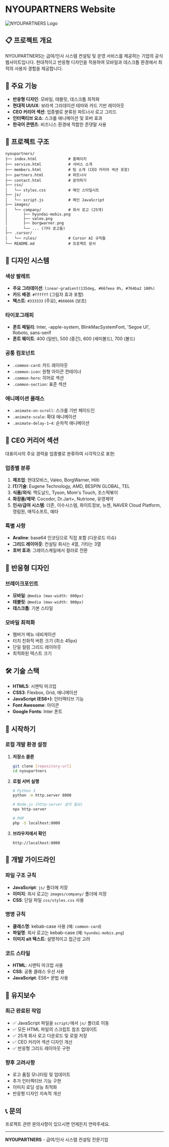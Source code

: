 # NYOUPARTNERS Website

![NYOUPARTNERS Logo](images/company/nyoupartners_logo.jpg)

## 📋 프로젝트 개요

NYOUPARTNERS는 급여/인사 시스템 컨설팅 및 운영 서비스를 제공하는 기업의 공식 웹사이트입니다. 현대적이고 반응형 디자인을 적용하여 모바일과 데스크톱 환경에서 최적의 사용자 경험을 제공합니다.

## 🚀 주요 기능

- **반응형 디자인**: 모바일, 태블릿, 데스크톱 최적화
- **현대적 UI/UX**: 보라색 그라데이션 테마와 카드 기반 레이아웃
- **CEO 커리어 섹션**: 업종별로 분류된 파트너사 로고 그리드
- **인터랙티브 요소**: 스크롤 애니메이션 및 호버 효과
- **한국어 콘텐츠**: 비즈니스 환경에 적합한 존댓말 사용

## 📁 프로젝트 구조

```
nyoupartners/
├── index.html              # 홈페이지
├── service.html            # 서비스 소개
├── members.html            # 팀 소개 (CEO 커리어 섹션 포함)
├── partners.html           # 파트너사
├── contact.html            # 문의하기
├── css/
│   └── styles.css          # 메인 스타일시트
├── js/
│   └── script.js           # 메인 JavaScript
├── images/
│   └── company/            # 회사 로고 (25개)
│       ├── hyundai-mobis.png
│       ├── valeo.png
│       ├── borgwarner.png
│       └── ... (기타 로고들)
├── .cursor/
│   └── rules/              # Cursor AI 규칙들
└── README.md               # 프로젝트 문서
```

## 🎨 디자인 시스템

### 색상 팔레트
- **주요 그라데이션**: `linear-gradient(135deg, #667eea 0%, #764ba2 100%)`
- **카드 배경**: `#ffffff` (그림자 효과 포함)
- **텍스트**: `#333333` (주요), `#666666` (보조)

### 타이포그래피
- **폰트 패밀리**: Inter, -apple-system, BlinkMacSystemFont, 'Segoe UI', Roboto, sans-serif
- **폰트 웨이트**: 400 (일반), 500 (중간), 600 (세미볼드), 700 (볼드)

### 공통 컴포넌트
- `.common-card`: 카드 레이아웃
- `.common-icon`: 원형 아이콘 컨테이너
- `.common-hero`: 히어로 섹션
- `.common-section`: 표준 섹션

### 애니메이션 클래스
- `.animate-on-scroll`: 스크롤 기반 페이드인
- `.animate-scale`: 확대 애니메이션
- `.animate-delay-1~4`: 순차적 애니메이션

## 🏢 CEO 커리어 섹션

대표이사의 주요 경력을 업종별로 분류하여 시각적으로 표현:

### 업종별 분류
1. **제조업**: 현대모비스, Valeo, BorgWarner, Hilti
2. **IT/기술**: Eugene Technology, AMD, BESPIN GLOBAL, TEL
3. **식품/외식**: 맥도날드, Tyson, Mom's Touch, 조스떡볶이
4. **화장품/제약**: Cocodor, Dr.Jart+, Nutrione, 유영제약
5. **인사/급여 시스템**: 더존, 이수시스템, 화이트정보, 뉴젠, NAVER Cloud Platform, 영림원, 매직소프트, 예타

### 특별 사항
- **Araline**: base64 인코딩으로 직접 포함 (다운로드 이슈)
- **그리드 레이아웃**: 컨설팅 회사는 4열, 기타는 3열
- **호버 효과**: 그레이스케일에서 컬러로 전환

## 📱 반응형 디자인

### 브레이크포인트
- **모바일**: `@media (max-width: 600px)`
- **태블릿**: `@media (max-width: 900px)`
- **데스크톱**: 기본 스타일

### 모바일 최적화
- 햄버거 메뉴 네비게이션
- 터치 친화적 버튼 크기 (최소 45px)
- 단일 컬럼 그리드 레이아웃
- 최적화된 텍스트 크기

## 🛠 기술 스택

- **HTML5**: 시맨틱 마크업
- **CSS3**: Flexbox, Grid, 애니메이션
- **JavaScript (ES6+)**: 인터랙티브 기능
- **Font Awesome**: 아이콘
- **Google Fonts**: Inter 폰트

## 🚀 시작하기

### 로컬 개발 환경 설정

1. **저장소 클론**
   ```bash
   git clone [repository-url]
   cd nyoupartners
   ```

2. **로컬 서버 실행**
   ```bash
   # Python 3
   python -m http.server 8000
   
   # Node.js (http-server 설치 필요)
   npx http-server
   
   # PHP
   php -S localhost:8000
   ```

3. **브라우저에서 확인**
   ```
   http://localhost:8000
   ```

## 📝 개발 가이드라인

### 파일 구조 규칙
- **JavaScript**: `js/` 폴더에 저장
- **이미지**: 회사 로고는 `images/company/` 폴더에 저장
- **CSS**: 단일 파일 `css/styles.css` 사용

### 명명 규칙
- **클래스명**: kebab-case 사용 (예: `common-card`)
- **파일명**: 회사 로고는 kebab-case (예: `hyundai-mobis.png`)
- **이미지 alt 텍스트**: 설명적이고 접근성 고려

### 코드 스타일
- **HTML**: 시맨틱 마크업 사용
- **CSS**: 공통 클래스 우선 사용
- **JavaScript**: ES6+ 문법 사용

## 🔧 유지보수

### 최근 완료된 작업
- ✅ JavaScript 파일을 `script/`에서 `js/` 폴더로 이동
- ✅ 모든 HTML 파일의 스크립트 참조 업데이트
- ✅ 25개 회사 로고 다운로드 및 로컬 저장
- ✅ CEO 커리어 섹션 디자인 개선
- ✅ 반응형 그리드 레이아웃 구현

### 향후 고려사항
- 로고 품질 모니터링 및 업데이트
- 추가 인터랙티브 기능 구현
- 이미지 로딩 성능 최적화
- 반응형 디자인 지속적 개선

## 📞 문의

프로젝트 관련 문의사항이 있으시면 언제든지 연락주세요.

---

**NYOUPARTNERS** - 급여/인사 시스템 컨설팅 전문기업 